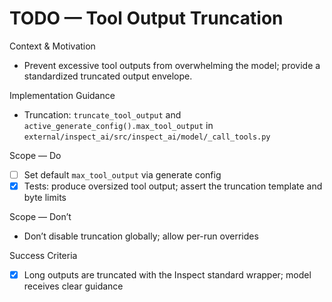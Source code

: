 # TODO — Tool Output Truncation

Context & Motivation
- Prevent excessive tool outputs from overwhelming the model; provide a standardized truncated output envelope.

Implementation Guidance
- Truncation: `truncate_tool_output` and `active_generate_config().max_tool_output` in `external/inspect_ai/src/inspect_ai/model/_call_tools.py`

Scope — Do
- [ ] Set default `max_tool_output` via generate config
- [x] Tests: produce oversized tool output; assert the truncation template and byte limits

Scope — Don’t
- Don’t disable truncation globally; allow per-run overrides

Success Criteria
- [x] Long outputs are truncated with the Inspect standard wrapper; model receives clear guidance

